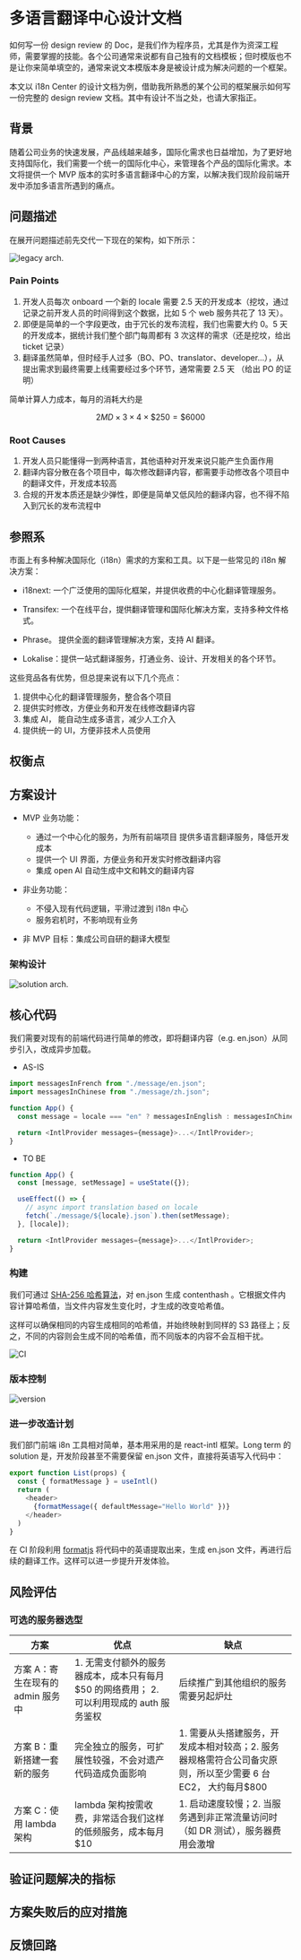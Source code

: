 # 多语言翻译中心设计文档

如何写一份 design review 的 Doc，是我们作为程序员，尤其是作为资深工程师，需要掌握的技能。各个公司通常来说都有自己独有的文档模板；但时模版也不是让你来简单填空的，通常来说文本模版本身是被设计成为解决问题的一个框架。

本文以 i18n Center 的设计文档为例，借助我所熟悉的某个公司的框架展示如何写一份完整的 design review 文档。其中有设计不当之处，也请大家指正。

## 背景

随着公司业务的快速发展，产品线越来越多，国际化需求也日益增加，为了更好地支持国际化，我们需要一个统一的国际化中心，来管理各个产品的国际化需求。本文将提供一个 MVP 版本的实时多语言翻译中心的方案，以解决我们现阶段前端开发中添加多语言所遇到的痛点。

## 问题描述

在展开问题描述前先交代一下现在的架构，如下所示：

![legacy arch.][0]

### Pain Points

1. 开发人员每次 onboard 一个新的 locale 需要 2.5 天的开发成本（挖坟，通过记录之前开发人员的时间得到这个数据，比如 5 个 web 服务共花了 13 天）。
2. 即便是简单的一个字段更改，由于冗长的发布流程，我们也需要大约 0。5 天的开发成本，据统计我们整个部门每周都有 3 次这样的需求（还是挖坟，给出 ticket 记录）
3. 翻译虽然简单，但时经手人过多（BO、PO、translator、developer...），从提出需求到最终需要上线需要经过多个环节，通常需要 2.5 天 （给出 PO 的证明）

简单计算人力成本，每月的消耗大约是

$$
2MD \times 3 \times 4 \times \$250 = \$6000
$$

### Root Causes

1. 开发人员只能懂得一到两种语言，其他语种对开发来说只能产生负面作用
2. 翻译内容分散在各个项目中，每次修改翻译内容，都需要手动修改各个项目中的翻译文件，开发成本较高
3. 合规的开发本质还是缺少弹性，即便是简单又低风险的翻译内容，也不得不陷入到冗长的发布流程中

## 参照系

市面上有多种解决国际化（i18n）需求的方案和工具。以下是一些常见的 i18n 解决方案：

- i18next: 一个广泛使用的国际化框架，并提供收费的中心化翻译管理服务。

- Transifex: 一个在线平台，提供翻译管理和国际化解决方案，支持多种文件格式。

- Phrase。 提供全面的翻译管理解决方案，支持 AI 翻译。

- Lokalise：提供一站式翻译服务，打通业务、设计、开发相关的各个环节。

这些竞品各有优势，但总提来说有以下几个亮点：

1. 提供中心化的翻译管理服务，整合各个项目
2. 提供实时修改，方便业务和开发在线修改翻译内容
3. 集成 AI， 能自动生成多语言，减少人工介入
4. 提供统一的 UI，方便非技术人员使用

## 权衡点

## 方案设计

- MVP 业务功能：

  - 通过一个中心化的服务，为所有前端项目
    提供多语言翻译服务，降低开发成本
  - 提供一个 UI 界面，方便业务和开发实时修改翻译内容
  - 集成 open AI 自动生成中文和韩文的翻译内容

- 非业务功能：
  - 不侵入现有代码逻辑，平滑过渡到 i18n 中心
  - 服务宕机时，不影响现有业务
- 非 MVP 目标：集成公司自研的翻译大模型

### 架构设计

![solution arch.][1]

## 核心代码

我们需要对现有的前端代码进行简单的修改，即将翻译内容（e.g. en.json）从同步引入，改成异步加载。

- AS-IS

```js
import messagesInFrench from "./message/en.json";
import messagesInChinese from "./message/zh.json";

function App() {
  const message = locale === "en" ? messagesInEnglish : messagesInChinese;

  return <IntlProvider messages={message}>...</IntlProvider>;
}
```

- TO BE

```js
function App() {
  const [message, setMessage] = useState({});

  useEffect(() => {
    // async import translation based on locale
    fetch(`./message/${locale}.json`).then(setMessage);
  }, [locale]);

  return <IntlProvider messages={message}>...</IntlProvider>;
}
```

### 构建

我们可通过 [SHA-256 哈希算法][3]，对 en.json 生成 contenthash 。它根据文件内容计算哈希值，当文件内容发生变化时，才生成的改变哈希值。

这样可以确保相同的内容生成相同的哈希值，并始终映射到同样的 S3 路径上；反之，不同的内容则会生成不同的哈希值，而不同版本的内容不会互相干扰。

![CI][5]

### 版本控制

![version][4]

### 进一步改造计划

我们部门前端 i8n 工具相对简单，基本用采用的是 react-intl 框架。Long term 的 solution 是，开发阶段甚至不需要保留 en.json 文件，直接将英语写入代码中：

```js
export function List(props) {
  const { formatMessage } = useIntl()
  return (
    <header>
      {formatMessage({ defaultMessage="Hello World" })}
    </header>
  )
}
```

在 CI 阶段利用 [formatjs][2] 将代码中的英语提取出来，生成 en.json 文件，再进行后续的翻译工作。这样可以进一步提升开发体验。


## 风险评估

### 可选的服务器选型

| 方案                              | 优点                                                                                      | 缺点                                                                                                         |
| --------------------------------- | ----------------------------------------------------------------------------------------- | ------------------------------------------------------------------------------------------------------------ |
| 方案 A：寄生在现有的 admin 服务中 | 1. 无需支付额外的服务器成本，成本只有每月$50 的网络费用； 2. 可以利用现成的 auth 服务鉴权 | 后续推广到其他组织的服务需要另起炉灶                                                                         |
| 方案 B：重新搭建一套新的服务      | 完全独立的服务，可扩展性较强，不会对遗产代码造成负面影响                                  | 1. 需要从头搭建服务，开发成本相对较高；2. 服务器规格需符合公司备灾原则，所以至少需要 6 台 EC2， 大约每月$800 |
| 方案 C：使用 lambda 架构          | lambda 架构按需收费，非常适合我们这样的低频服务，成本每月$10                              | 1. 启动速度较慢；2. 当服务遇到非正常流量访问时（如 DR 测试），服务器费用会激增                               |

## 验证问题解决的指标

## 方案失败后的应对措施

## 反馈回路

[0]: ./img/legacy.drawio.png
[1]: ./img/solution.drawio.png
[2]: https://formatjs.io/docs/getting-started/message-extraction
[3]: https://en.wikipedia.org/wiki/SHA-2#SHA-256
[4]: ./img/version.drawio.png
[5]: ./img/CI.drawio.png